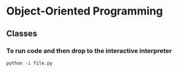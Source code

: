 # Object-Oriented Programming

## Classes

### To run code and then drop to the interactive interpreter

```
python -i file.py
```
